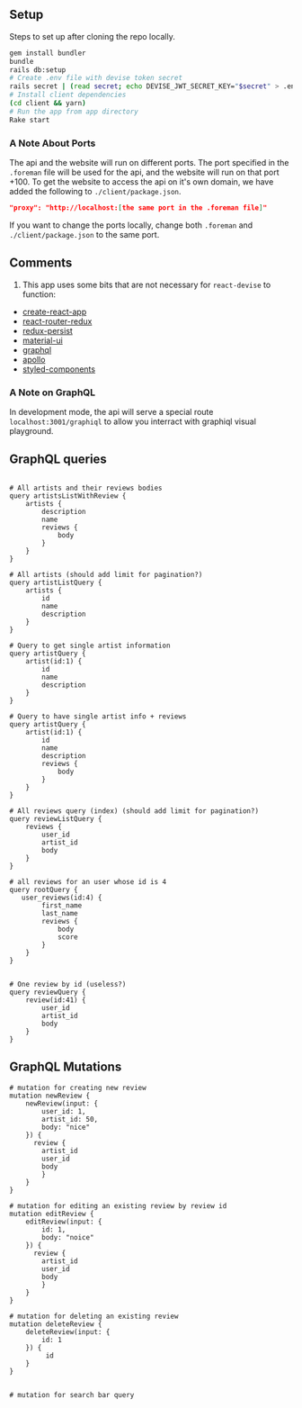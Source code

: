 ## Setup
Steps to set up after cloning the repo locally.

```bash
gem install bundler
bundle
rails db:setup
# Create .env file with devise token secret
rails secret | (read secret; echo DEVISE_JWT_SECRET_KEY="$secret" > .env)
# Install client dependencies
(cd client && yarn)
# Run the app from app directory
Rake start 
```

### A Note About Ports

The api and the website will run on different ports. The port specified in the ```.foreman``` file will be used for the api, and the website will run on that port +100. To get the website to access the api on it's own domain, we have added the following to ```./client/package.json```.


```json
"proxy": "http://localhost:[the same port in the .foreman file]"
```

If you want to change the ports locally, change both ```.foreman``` and ```./client/package.json``` to the same port.


## Comments

1. This app uses some bits that are not necessary for `react-devise` to function:
  * [create-react-app](https://github.com/facebookincubator/create-react-app)
  * [react-router-redux](https://github.com/reactjs/react-router-redux)
  * [redux-persist](https://github.com/rt2zz/redux-persist)
  * [material-ui](http://www.material-ui.com)
  * [graphql](http://graphql.org/)
  * [apollo](http://dev.apollodata.com/)
  * [styled-components](https://github.com/styled-components/styled-components)

### A Note on GraphQL

In development mode, the api will serve a special route `localhost:3001/graphiql` to allow you interract with graphiql visual playground.


## GraphQL queries

```

# All artists and their reviews bodies
query artistsListWithReview {
    artists {
	  	description
       	name
		reviews {
           	body
        }
    }
}

# All artists (should add limit for pagination?)
query artistListQuery {
    artists {
        id
        name
        description     
    }
}
    
# Query to get single artist information
query artistQuery {
    artist(id:1) {
		id
   		name
   		description
    }
}

# Query to have single artist info + reviews
query artistQuery {
	artist(id:1) {
		id
   		name
   		description
   		reviews {
        	body
      	}
	}
}

# All reviews query (index) (should add limit for pagination?)
query reviewListQuery {
    reviews {
    	user_id
    	artist_id
		body
    }
}

# all reviews for an user whose id is 4
query rootQuery {
   user_reviews(id:4) {
		first_name
		last_name
	    reviews {
	      	body
			score
	    }
  	}
}


# One review by id (useless?)
query reviewQuery {
    review(id:41) {
        user_id
		artist_id
	    body
    }
}

```
## GraphQL Mutations

```
# mutation for creating new review
mutation newReview {
    newReview(input: {
		user_id: 1,
		artist_id: 50,
    	body: "nice"   
  	}) {
      review {
        artist_id
		user_id
     	body
        }
    } 
}
 
# mutation for editing an existing review by review id
mutation editReview {
	editReview(input: {
		id: 1,
		body: "noice"   
	}) {
	  review {
	    artist_id
		user_id
	 	body
	    }
	} 
}
 
# mutation for deleting an existing review
mutation deleteReview {
	deleteReview(input: {
		id: 1
    }) {
		 id
	}
}


# mutation for search bar query



``` 

```